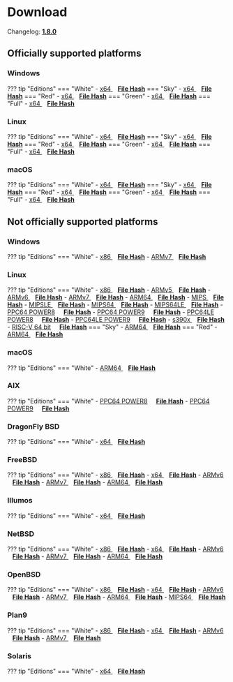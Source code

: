 # Download

Changelog: [**1.8.0**](../Changelog.md#170-_-july-12-2021)

## Officially supported platforms

### Windows

??? tip "Editions"
    === "White"
        - <a href="/dl/1.8.0/white/windows/dixer_amd64.exe" target="_blank">x64 </a> &nbsp;&nbsp; **<a href="/dl/1.8.0/white/windows/dixer_amd64_checksum.txt" target="_blank">File Hash</a>**
    === "Sky"
        - <a href="/dl/1.8.0/sky/windows/dixer_amd64.exe" target="_blank">x64 </a> &nbsp;&nbsp; **<a href="/dl/1.8.0/sky/windows/dixer_amd64_checksum.txt" target="_blank">File Hash</a>**
    === "Red"
        - <a href="/dl/1.8.0/red/windows/dixer_amd64.exe" target="_blank">x64 </a> &nbsp;&nbsp; **<a href="/dl/1.8.0/red/windows/dixer_amd64_checksum.txt" target="_blank">File Hash</a>**
    === "Green"
        - <a href="/dl/1.8.0/green/windows/dixer_amd64.exe" target="_blank">x64 </a> &nbsp;&nbsp; **<a href="/dl/1.8.0/green/windows/dixer_amd64_checksum.txt" target="_blank">File Hash</a>**
    === "Full"
        - <a href="/dl/1.8.0/full/windows/dixer_amd64.exe" target="_blank">x64 </a> &nbsp;&nbsp; **<a href="/dl/1.8.0/full/windows/dixer_amd64_checksum.txt" target="_blank">File Hash</a>**

### Linux

??? tip "Editions"
    === "White"
        - <a href="/dl/1.8.0/white/linux/dixer_amd64" target="_blank">x64 </a> &nbsp;&nbsp; **<a href="/dl/1.8.0/white/linux/dixer_amd64_checksum.txt" target="_blank">File Hash</a>**
    === "Sky"
        - <a href="/dl/1.8.0/sky/linux/dixer_amd64" target="_blank">x64 </a> &nbsp;&nbsp; **<a href="/dl/1.8.0/sky/linux/dixer_amd64_checksum.txt" target="_blank">File Hash</a>**
    === "Red"
        - <a href="/dl/1.8.0/red/linux/dixer_amd64" target="_blank">x64 </a> &nbsp;&nbsp; **<a href="/dl/1.8.0/red/linux/dixer_amd64_checksum.txt" target="_blank">File Hash</a>**
    === "Green"
        - <a href="/dl/1.8.0/green/linux/dixer_amd64" target="_blank">x64 </a> &nbsp;&nbsp; **<a href="/dl/1.8.0/green/linux/dixer_amd64_checksum.txt" target="_blank">File Hash</a>**
    === "Full"
        - <a href="/dl/1.8.0/full/linux/dixer_amd64" target="_blank">x64 </a> &nbsp;&nbsp; **<a href="/dl/1.8.0/full/linux/dixer_amd64_checksum.txt" target="_blank">File Hash</a>**

### macOS

??? tip "Editions"
    === "White"
        - <a href="/dl/1.8.0/white/darwin/dixer_amd64" target="_blank">x64 </a> &nbsp;&nbsp; **<a href="/dl/1.8.0/white/darwin/dixer_amd64_checksum.txt" target="_blank">File Hash</a>**
    === "Sky"
        - <a href="/dl/1.8.0/sky/darwin/dixer_amd64" target="_blank">x64 </a> &nbsp;&nbsp; **<a href="/dl/1.8.0/sky/darwin/dixer_amd64_checksum.txt" target="_blank">File Hash</a>**
    === "Red"
        - <a href="/dl/1.8.0/red/darwin/dixer_amd64" target="_blank">x64 </a> &nbsp;&nbsp; **<a href="/dl/1.8.0/red/darwin/dixer_amd64_checksum.txt" target="_blank">File Hash</a>**
    === "Green"
        - <a href="/dl/1.8.0/green/darwin/dixer_amd64" target="_blank">x64 </a> &nbsp;&nbsp; **<a href="/dl/1.8.0/green/darwin/dixer_amd64_checksum.txt" target="_blank">File Hash</a>**
    === "Full"
        - <a href="/dl/1.8.0/full/darwin/dixer_amd64" target="_blank">x64 </a> &nbsp;&nbsp; **<a href="/dl/1.8.0/full/darwin/dixer_amd64_checksum.txt" target="_blank">File Hash</a>**

## Not officially supported platforms

### Windows

??? tip "Editions"
    === "White"
        - <a href="/dl/1.8.0/white/windows/dixer_386.exe" target="_blank">x86 </a> &nbsp;&nbsp; **<a href="/dl/1.8.0/white/windows/dixer_386_checksum.txt" target="_blank">File Hash</a>**
        - <a href="/dl/1.8.0/white/windows/dixer_armV7.exe" target="_blank">ARMv7 </a> &nbsp;&nbsp; **<a href="/dl/1.8.0/white/windows/dixer_armV7_checksum.txt" target="_blank">File Hash</a>**

### Linux

??? tip "Editions"
    === "White"
        - <a href="/dl/1.8.0/white/linux/dixer_386" target="_blank">x86 </a> &nbsp;&nbsp; **<a href="/dl/1.8.0/white/linux/dixer_386_checksum.txt" target="_blank">File Hash</a>**
        - <a href="/dl/1.8.0/white/linux/dixer_armV5" target="_blank">ARMv5 </a> &nbsp;&nbsp; **<a href="/dl/1.8.0/white/linux/dixer_armV5_checksum.txt" target="_blank">File Hash</a>**
        - <a href="/dl/1.8.0/white/linux/dixer_armV6" target="_blank">ARMv6 </a> &nbsp;&nbsp; **<a href="/dl/1.8.0/white/linux/dixer_armV6_checksum.txt" target="_blank">File Hash</a>**
        - <a href="/dl/1.8.0/white/linux/dixer_armV7" target="_blank">ARMv7 </a> &nbsp;&nbsp; **<a href="/dl/1.8.0/white/linux/dixer_armV7_checksum.txt" target="_blank">File Hash</a>**
        - <a href="/dl/1.8.0/white/linux/dixer_arm64" target="_blank">ARM64 </a> &nbsp;&nbsp; **<a href="/dl/1.8.0/white/linux/dixer_arm64_checksum.txt" target="_blank">File Hash</a>**
        - <a href="/dl/1.8.0/white/linux/dixer_mips" target="_blank">MIPS </a> &nbsp;&nbsp; **<a href="/dl/1.8.0/white/linux/dixer_mips_checksum.txt" target="_blank">File Hash</a>**
        - <a href="/dl/1.8.0/white/linux/dixer_mipsle" target="_blank">MIPSLE </a> &nbsp;&nbsp; **<a href="/dl/1.8.0/white/linux/dixer_mipsle_checksum.txt" target="_blank">File Hash</a>**
        - <a href="/dl/1.8.0/white/linux/dixer_mips64" target="_blank">MIPS64 </a> &nbsp;&nbsp; **<a href="/dl/1.8.0/white/linux/dixer_mips64_checksum.txt" target="_blank">File Hash</a>**
        - <a href="/dl/1.8.0/white/linux/dixer_mips64le" target="_blank">MIPS64LE </a> &nbsp;&nbsp; **<a href="/dl/1.8.0/white/linux/dixer_mips64le_checksum.txt" target="_blank">File Hash</a>**
        - [PPC64 POWER8](/dl/1.8.0/white/linux/dixer_ppc64_power8) &nbsp;&nbsp;&nbsp; **<a href="/dl/1.8.0/white/linux/dixer_ppc64_power8_checksum.txt" target="_blank">File Hash</a>**
        - [PPC64 POWER9](/dl/1.8.0/white/linux/dixer_ppc64_power9) &nbsp;&nbsp;&nbsp; **<a href="/dl/1.8.0/white/linux/dixer_ppc64_power9_checksum.txt" target="_blank">File Hash</a>**
        - [PPC64LE POWER8](/dl/1.8.0/white/linux/dixer_ppc64le_power8) &nbsp;&nbsp;&nbsp; **<a href="/dl/1.8.0/white/linux/dixer_ppc64le_power8_checksum.txt" target="_blank">File Hash</a>**
        - [PPC64LE POWER9](/dl/1.8.0/white/linux/dixer_ppc64le_power9) &nbsp;&nbsp;&nbsp; **<a href="/dl/1.8.0/white/linux/dixer_ppc64le_power9_checksum.txt" target="_blank">File Hash</a>**
        - <a href="/dl/1.8.0/white/linux/dixer_s390x" target="_blank">s390x </a> &nbsp;&nbsp; **<a href="/dl/1.8.0/white/linux/dixer_s390x_checksum.txt" target="_blank">File Hash</a>**
        - [RISC-V 64 bit](/dl/1.8.0/white/linux/dixer_riscv64) &nbsp;&nbsp;&nbsp; **<a href="/dl/1.8.0/white/linux/dixer_riscv64_checksum.txt" target="_blank">File Hash</a>**
    === "Sky"
        - <a href="/dl/1.8.0/sky/linux/dixer_arm64" target="_blank">ARM64 </a> &nbsp;&nbsp; **<a href="/dl/1.8.0/sky/linux/dixer_arm64_checksum.txt" target="_blank">File Hash</a>**
    === "Red"
        - <a href="/dl/1.8.0/red/linux/dixer_arm64" target="_blank">ARM64 </a> &nbsp;&nbsp; **<a href="/dl/1.8.0/red/linux/dixer_arm64_checksum.txt" target="_blank">File Hash</a>**

### macOS

??? tip "Editions"
    === "White"
        - <a href="/dl/1.8.0/white/darwin/dixer_arm64" target="_blank">ARM64 </a> &nbsp;&nbsp; **<a href="/dl/1.8.0/white/darwin/dixer_arm64_checksum.txt" target="_blank">File Hash</a>**

### AIX

??? tip "Editions"
    === "White"
        - [PPC64 POWER8](/dl/1.8.0/white/aix/dixer_ppc64_power8) &nbsp;&nbsp;&nbsp; **<a href="/dl/1.8.0/white/aix/dixer_ppc64_power8_checksum.txt" target="_blank">File Hash</a>**
        - [PPC64 POWER9](/dl/1.8.0/white/aix/dixer_ppc64_power9) &nbsp;&nbsp;&nbsp; **<a href="/dl/1.8.0/white/aix/dixer_ppc64_power9_checksum.txt" target="_blank">File Hash</a>**

### DragonFly BSD

??? tip "Editions"
    === "White"
        - <a href="/dl/1.8.0/white/dragonfly/dixer_amd64" target="_blank">x64 </a> &nbsp;&nbsp; **<a href="/dl/1.8.0/white/dragonfly/dixer_amd64_checksum.txt" target="_blank">File Hash</a>**

### FreeBSD

??? tip "Editions"
    === "White"
        - <a href="/dl/1.8.0/white/freebsd/dixer_386" target="_blank">x86 </a> &nbsp;&nbsp; **<a href="/dl/1.8.0/white/freebsd/dixer_386_checksum.txt" target="_blank">File Hash</a>**
        - <a href="/dl/1.8.0/white/freebsd/dixer_amd64" target="_blank">x64 </a> &nbsp;&nbsp; **<a href="/dl/1.8.0/white/freebsd/dixer_amd64_checksum.txt" target="_blank">File Hash</a>**
        - <a href="/dl/1.8.0/white/freebsd/dixer_armV6" target="_blank">ARMv6 </a> &nbsp;&nbsp; **<a href="/dl/1.8.0/white/freebsd/dixer_armV6_checksum.txt" target="_blank">File Hash</a>**
        - <a href="/dl/1.8.0/white/freebsd/dixer_armV7" target="_blank">ARMv7 </a> &nbsp;&nbsp; **<a href="/dl/1.8.0/white/freebsd/dixer_armV7_checksum.txt" target="_blank">File Hash</a>**
        - <a href="/dl/1.8.0/white/freebsd/dixer_arm64" target="_blank">ARM64 </a> &nbsp;&nbsp; **<a href="/dl/1.8.0/white/freebsd/dixer_arm64_checksum.txt" target="_blank">File Hash</a>**

### Illumos

??? tip "Editions"
    === "White"
        - <a href="/dl/1.8.0/white/illumos/dixer_amd64" target="_blank">x64 </a> &nbsp;&nbsp; **<a href="/dl/1.8.0/white/illumos/dixer_amd64_checksum.txt" target="_blank">File Hash</a>**

### NetBSD

??? tip "Editions"
    === "White"
        - <a href="/dl/1.8.0/white/netbsd/dixer_386" target="_blank">x86 </a> &nbsp;&nbsp; **<a href="/dl/1.8.0/white/netbsd/dixer_386_checksum.txt" target="_blank">File Hash</a>**
        - <a href="/dl/1.8.0/white/netbsd/dixer_amd64" target="_blank">x64 </a> &nbsp;&nbsp; **<a href="/dl/1.8.0/white/netbsd/dixer_amd64_checksum.txt" target="_blank">File Hash</a>**
        - <a href="/dl/1.8.0/white/netbsd/dixer_armV6" target="_blank">ARMv6 </a> &nbsp;&nbsp; **<a href="/dl/1.8.0/white/netbsd/dixer_armV6_checksum.txt" target="_blank">File Hash</a>**
        - <a href="/dl/1.8.0/white/netbsd/dixer_armV7" target="_blank">ARMv7 </a> &nbsp;&nbsp; **<a href="/dl/1.8.0/white/netbsd/dixer_armV7_checksum.txt" target="_blank">File Hash</a>**
        - <a href="/dl/1.8.0/white/netbsd/dixer_arm64" target="_blank">ARM64 </a> &nbsp;&nbsp; **<a href="/dl/1.8.0/white/netbsd/dixer_arm64_checksum.txt" target="_blank">File Hash</a>**

### OpenBSD

??? tip "Editions"
    === "White"
        - <a href="/dl/1.8.0/white/openbsd/dixer_386" target="_blank">x86 </a> &nbsp;&nbsp; **<a href="/dl/1.8.0/white/openbsd/dixer_386_checksum.txt" target="_blank">File Hash</a>**
        - <a href="/dl/1.8.0/white/openbsd/dixer_amd64" target="_blank">x64 </a> &nbsp;&nbsp; **<a href="/dl/1.8.0/white/openbsd/dixer_amd64_checksum.txt" target="_blank">File Hash</a>**
        - <a href="/dl/1.8.0/white/openbsd/dixer_armV6" target="_blank">ARMv6 </a> &nbsp;&nbsp; **<a href="/dl/1.8.0/white/openbsd/dixer_armV6_checksum.txt" target="_blank">File Hash</a>**
        - <a href="/dl/1.8.0/white/openbsd/dixer_armV7" target="_blank">ARMv7 </a> &nbsp;&nbsp; **<a href="/dl/1.8.0/white/openbsd/dixer_armV7_checksum.txt" target="_blank">File Hash</a>**
        - <a href="/dl/1.8.0/white/openbsd/dixer_arm64" target="_blank">ARM64 </a> &nbsp;&nbsp; **<a href="/dl/1.8.0/white/openbsd/dixer_arm64_checksum.txt" target="_blank">File Hash</a>**
        - <a href="/dl/1.8.0/white/openbsd/dixer_mips64" target="_blank">MIPS64 </a> &nbsp;&nbsp; **<a href="/dl/1.8.0/white/openbsd/dixer_mips64_checksum.txt" target="_blank">File Hash</a>**

### Plan9

??? tip "Editions"
    === "White"
        - <a href="/dl/1.8.0/white/plan9/dixer_386" target="_blank">x86 </a> &nbsp;&nbsp; **<a href="/dl/1.8.0/white/plan9/dixer_386_checksum.txt" target="_blank">File Hash</a>**
        - <a href="/dl/1.8.0/white/plan9/dixer_amd64" target="_blank">x64 </a> &nbsp;&nbsp; **<a href="/dl/1.8.0/white/plan9/dixer_amd64_checksum.txt" target="_blank">File Hash</a>**
        - <a href="/dl/1.8.0/white/plan9/dixer_armV6" target="_blank">ARMv6 </a> &nbsp;&nbsp; **<a href="/dl/1.8.0/white/plan9/dixer_armV6_checksum.txt" target="_blank">File Hash</a>**
        - <a href="/dl/1.8.0/white/plan9/dixer_armV7" target="_blank">ARMv7 </a> &nbsp;&nbsp; **<a href="/dl/1.8.0/white/plan9/dixer_armV7_checksum.txt" target="_blank">File Hash</a>**

### Solaris

??? tip "Editions"
    === "White"
        - <a href="/dl/1.8.0/white/solaris/dixer_amd64" target="_blank">x64 </a> &nbsp;&nbsp; **<a href="/dl/1.8.0/white/solaris/dixer_amd64_checksum.txt" target="_blank">File Hash</a>**
